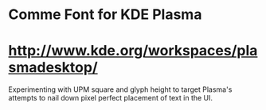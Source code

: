Comme Font for KDE Plasma
==
http://www.kde.org/workspaces/plasmadesktop/
==

Experimenting with UPM square and glyph height to target Plasma's attempts to nail down pixel perfect placement of text in the UI. 
